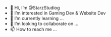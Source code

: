 - 👋 Hi, I’m @StarzStudiog
- 👀 I’m interested in Gaming Dev & Website Dev
- 🌱 I’m currently learning ...
- 💞️ I’m looking to collaborate on ...
- 📫 How to reach me ...

<!---
StarzStudiog/StarzStudiog is a ✨ special ✨ repository because its `README.md` (this file) appears on your GitHub profile.
You can click the Preview link to take a look at your changes.
--->

